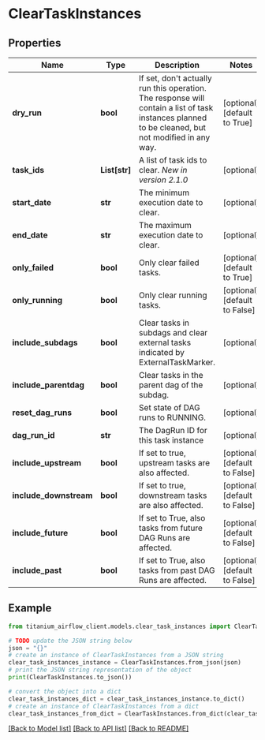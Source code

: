 # ClearTaskInstances


## Properties

Name | Type | Description | Notes
------------ | ------------- | ------------- | -------------
**dry_run** | **bool** | If set, don&#39;t actually run this operation. The response will contain a list of task instances planned to be cleaned, but not modified in any way.  | [optional] [default to True]
**task_ids** | **List[str]** | A list of task ids to clear.  *New in version 2.1.0*  | [optional] 
**start_date** | **str** | The minimum execution date to clear. | [optional] 
**end_date** | **str** | The maximum execution date to clear. | [optional] 
**only_failed** | **bool** | Only clear failed tasks. | [optional] [default to True]
**only_running** | **bool** | Only clear running tasks. | [optional] [default to False]
**include_subdags** | **bool** | Clear tasks in subdags and clear external tasks indicated by ExternalTaskMarker. | [optional] 
**include_parentdag** | **bool** | Clear tasks in the parent dag of the subdag. | [optional] 
**reset_dag_runs** | **bool** | Set state of DAG runs to RUNNING. | [optional] 
**dag_run_id** | **str** | The DagRun ID for this task instance | [optional] 
**include_upstream** | **bool** | If set to true, upstream tasks are also affected. | [optional] [default to False]
**include_downstream** | **bool** | If set to true, downstream tasks are also affected. | [optional] [default to False]
**include_future** | **bool** | If set to True, also tasks from future DAG Runs are affected. | [optional] [default to False]
**include_past** | **bool** | If set to True, also tasks from past DAG Runs are affected. | [optional] [default to False]

## Example

```python
from titanium_airflow_client.models.clear_task_instances import ClearTaskInstances

# TODO update the JSON string below
json = "{}"
# create an instance of ClearTaskInstances from a JSON string
clear_task_instances_instance = ClearTaskInstances.from_json(json)
# print the JSON string representation of the object
print(ClearTaskInstances.to_json())

# convert the object into a dict
clear_task_instances_dict = clear_task_instances_instance.to_dict()
# create an instance of ClearTaskInstances from a dict
clear_task_instances_from_dict = ClearTaskInstances.from_dict(clear_task_instances_dict)
```
[[Back to Model list]](../README.md#documentation-for-models) [[Back to API list]](../README.md#documentation-for-api-endpoints) [[Back to README]](../README.md)



